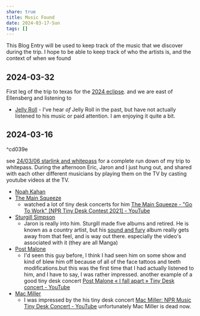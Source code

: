 ```yaml
---
share: true
title: Music Found
date: 2024-03-17-Sun
tags: []
---
```

This Blog Entry will be used to keep track of the music that we discover during the trip.   I hope to be able to keep track of who the artists is, and the context of when we found 


## 2024-03-32

First leg of the trip to texas for the [2024 eclipse](2024%20eclipse.md). and we are east of Ellensberg and listening to
- [Jelly Roll](https://en.wikipedia.org/wiki/Jelly_Roll_(singer))  - I've hear _of_ Jelly Roll in the past, but have not actually listened to his music or paid attention.  I am enjoying it quite a bit.

## 2024-03-16

^cd039e

see [24/03/06 starlink and whitepass](./trip-reports/2024-eclipse-texas-roadtrip/2024-03-16-sat-d-7-starlink-and-whitepass.md) for a complete run down of my trip to whitepass.  During the afternoon Eric, Jaron and I just hung out, and shared with each other different musicians by playing them on the TV by casting youtube videos at the TV.  

- [Noah Kahan](https://music.apple.com/us/artist/noah-kahan/328583953)
- [The Main Squeeze](https://music.apple.com/us/artist/the-main-squeeze/489956736)
	- watched a lot of tiny desk concerts for him [The Main Squeeze - "Go To Work" [NPR Tiny Desk Contest 2021] - YouTube](https://www.youtube.com/watch?v=XcXph-ZVJU4)
- [Sturgill Simpson](https://music.apple.com/us/artist/sturgill-simpson/569539832)
	- Jaron is really into him.  Sturgill made five albums and retired.  He is known as a country artist, but his [sound and fury](https://music.apple.com/us/album/sound-fury/1476852029) album really gets away from that feel, and is way out there.  especially the video's associated with it (they are all Manga)
- [Post Malone](https://music.apple.com/us/artist/post-malone/966309175)
	- I'd seen this guy before, I think I had seen him on some show and kind of blew him off because of all of the face tattoos and teeth modifications.but this was the first time that I had actually listened to him, and I have to say, I was rather impressed.  another example of a good tiny desk concert [Post Malone « I fall apart » Tiny Desk concert - YouTube](https://www.youtube.com/watch?v=QMRmYab-yog)
- [Mac Miller](https://music.apple.com/us/artist/mac-miller/419944559)
	- I was impressed by the his tiny desk concert [Mac Miller: NPR Music Tiny Desk Concert - YouTube](https://www.youtube.com/watch?v=QrR_gm6RqCo) unfortunately Mac Miller is dead now.


